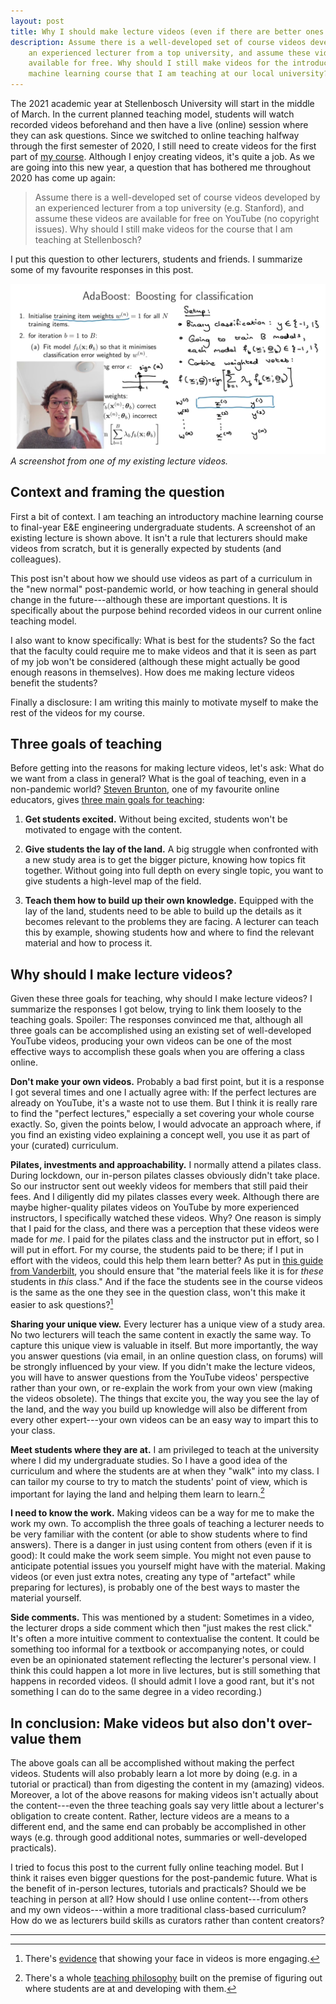 ```yaml
---
layout: post
title: Why I should make lecture videos (even if there are better ones out there)
description: Assume there is a well-developed set of course videos developed by
    an experienced lecturer from a top university, and assume these videos are
    available for free. Why should I still make videos for the introductory
    machine learning course that I am teaching at our local university?
---
```


The 2021 academic year at Stellenbosch University will start in the middle of
March. In the current planned teaching model, students will watch recorded
videos beforehand and then have a live (online) session where they can ask
questions. Since we switched to online teaching halfway through the first
semester of 2020, I still need to create videos for the first part of [my
course](https://www.youtube.com/channel/UCBu4J-JIs-UORp5pQ6M48nw). Although I
enjoy creating videos, it's quite a job. As we are going into this new year, a
question that has bothered me throughout 2020 has come up again:

> Assume there is a well-developed set of course videos developed by an
> experienced lecturer from a top university (e.g. Stanford), and assume these
> videos are available for free on YouTube (no copyright issues). Why should I
> still make videos for the course that I am teaching at Stellenbosch?

I put this question to other lecturers, students and friends. I summarize some
of my favourite responses in this post.

![](/fig/2021-01-15/data414_youtube.png)
*A screenshot from one of my existing lecture videos.*


Context and framing the question
--------------------------------
First a bit of context. I am teaching an introductory machine learning course
to final-year E&E engineering undergraduate students. A screenshot of an
existing lecture is shown above. It isn't a rule that lecturers should make
videos from scratch, but it is generally expected by students (and colleagues).

This post isn't about how we should use videos as part of a curriculum in the
"new normal" post-pandemic world, or how teaching in general should change in
the future---although these are important questions. It is specifically about
the purpose behind recorded videos in our current online teaching model.

I also want to know specifically: What is best for the students? So the fact
that the faculty could require me to make videos and that it is seen as part of
my job  won't be considered (although these might actually be good enough
reasons in themselves). How does me making lecture videos benefit the students?

Finally a disclosure: I am writing this mainly to motivate myself to make the
rest of the videos for my course.


Three goals of teaching
-----------------------
Before getting into the reasons for making lecture videos, let's ask: What do
we want from a class in general? What is the goal of teaching, even in a
non-pandemic world? [Steven
Brunton](https://www.youtube.com/channel/UCm5mt-A4w61lknZ9lCsZtBw), one of my
favourite online educators, gives [three main goals for
teaching](https://youtu.be/057Ev6cKLwE?t=1438):

1. **Get students excited.** Without being excited, students won't be motivated
   to engage with the content.

2. **Give students the lay of the land.** A big struggle when confronted with a
   new study area is to get the bigger picture, knowing how topics fit
   together. Without going into full depth on every single topic, you want to
   give students a high-level map of the field.

3. **Teach them how to build up their own knowledge.** Equipped with the lay of
   the land, students need to be able to build up the details as it becomes
   relevant to the problems they are facing. A lecturer can teach this by
   example, showing students how and where to find the relevant material and
   how to process it.


Why should I make lecture videos?
---------------------------------
Given these three goals for teaching, why should I make lecture videos? I
summarize the responses I got below, trying to link them loosely to the
teaching goals. Spoiler: The responses convinced me that, although all three
goals can be accomplished using an existing set of well-developed YouTube
videos, producing your own videos can be one of the most effective ways to
accomplish these goals when you are offering a class online.

**Don't make your own videos.** Probably a bad first point, but it is a
response I got several times and one I actually agree with: If the perfect
lectures are already on YouTube, it's a waste not to use them. But I think it
is really rare to find the "perfect lectures," especially a set covering your
whole course exactly. So, given the points below, I would advocate an approach
where, if you find an existing video explaining a concept well, you use it as
part of your (curated) curriculum.

**Pilates, investments and approachability.** I normally attend a pilates
class. During lockdown, our in-person pilates classes obviously didn't take
place. So our instructor sent out weekly videos for members that still paid
their fees. And I diligently did my pilates classes every week. Although there
are maybe higher-quality pilates videos on YouTube by more experienced
instructors, I specifically watched these videos. Why? One reason is simply
that I paid for the class, and there was a perception that these videos were
made for *me*. I paid for the pilates class and the instructor put in effort,
so I will put in effort. For my course, the students paid to be there; if I put
in effort with the videos, could this help them learn better? As put in [this
guide from
Vanderbilt](https://cft.vanderbilt.edu/guides-sub-pages/effective-educational-videos/),
you should ensure that "the material feels like it is for *these* students in
*this* class." And if the face the students see in the course videos is the
same as the one they see in the question class, won't this make it easier to
ask questions?[^1]

**Sharing your unique view.** Every lecturer has a unique view of a study area.
No two lecturers will teach the same content in exactly the same way. To
capture this unique view is valuable in itself. But more importantly, the way
you answer questions (via email, in an online question class, on forums) will
be strongly influenced by your view. If you didn't make the lecture videos, you
will have to answer questions from the YouTube videos' perspective rather than
your own, or re-explain the work from your own view (making the videos
obsolete). The things that excite you, the way you see the lay of the land, and
the way you build up knowledge will also be different from every other
expert---your own videos can be an easy way to impart this to your class.

**Meet students where they are at.** I am privileged to teach at the university
where I did my undergraduate studies. So I have a good idea of the curriculum
and where the students are at when they "walk" into my class. I can tailor my
course to try to match the students' point of view, which is important for
laying the land and helping them learn to learn.[^2]

**I need to know the work.** Making videos can be a way for me to make the work
my own. To accomplish the three goals of teaching a lecturer needs to be very
familiar with the content (or able to show students where to find answers).
There is a danger in just using content from others (even if it is good): It
could make the work seem simple. You might not even pause to anticipate
potential issues you yourself might have with the material. Making videos (or
even just extra notes, creating any type of "artefact" while preparing for
lectures), is probably one of the best ways to master the material yourself.

**Side comments.** This was mentioned by a student: Sometimes in a video, the
lecturer drops a side comment which then "just makes the rest click." It's
often a more intuitive comment to contextualise the content. It could be
something too informal for a textbook or accompanying notes, or could even be
an opinionated statement reflecting the lecturer's personal view. I think this
could happen a lot more in live lectures, but is still something that happens
in recorded videos. (I should admit I love a good rant, but it's not something
I can do to the same degree in a video recording.)


In conclusion: Make videos but also don't over-value them
---------------------------------------------------------
The above goals can all be accomplished without making the perfect videos.
Students will also probably learn a lot more by doing (e.g. in a tutorial or
practical) than from digesting the content in my (amazing) videos. Moreover, a
lot of the above reasons for making videos isn't actually about the
content---even the three teaching goals say very little about a lecturer's
obligation to create content. Rather, lecture videos are a means to a different
end, and the same end can probably be accomplished in other ways (e.g. through
good additional notes, summaries or well-developed practicals).

I tried to focus this post to the current fully online teaching model. But I
think it raises even bigger questions for the post-pandemic future. What is the
benefit of in-person lectures, tutorials and practicals?  Should we be teaching
in person at all? How should I use online content---from others and my own
videos---within a more traditional class-based curriculum? How do we as
lecturers build skills as curators rather than content creators?

* * *

[^1]: There's [evidence](http://groups.csail.mit.edu/uid/other-pubs/las2014-pguo-engagement.pdf) that showing your face in videos is more engaging.

[^2]: There's a whole [teaching philosophy](http://blogs.ubc.ca/srikanth/files/2011/12/TPI-Teaching-Perspectives-Summaries.pdf) built on the premise of figuring out where students are at and developing with them.
